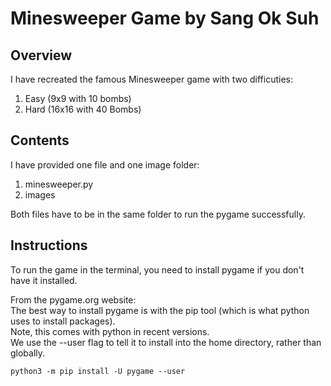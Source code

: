 # Minesweeper Game by Sang Ok Suh

## Overview  
I have recreated the famous Minesweeper game with two difficuties:  
1. Easy (9x9 with 10 bombs)  
2. Hard (16x16 with 40 Bombs)  

## Contents  
I have provided one file and one image folder:  

1. minesweeper.py  
2. images  

Both files have to be in the same folder to run the pygame successfully.  

## Instructions  
To run the game in the terminal, you need to install pygame if you don't have it installed.  

From the pygame.org website:  
The best way to install pygame is with the pip tool (which is what python uses to install packages).   
Note, this comes with python in recent versions.   
We use the --user flag to tell it to install into the home directory, rather than globally.  

	python3 -m pip install -U pygame --user  
	
	

